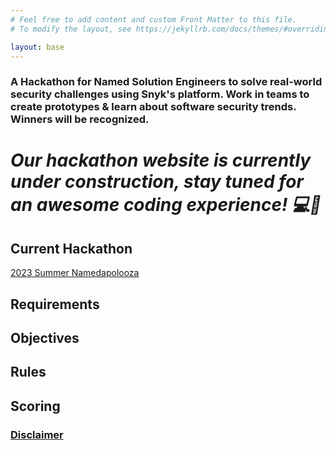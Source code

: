 ```yaml
---
# Feel free to add content and custom Front Matter to this file.
# To modify the layout, see https://jekyllrb.com/docs/themes/#overriding-theme-defaults

layout: base
---
```

### A Hackathon for Named Solution Engineers to solve real-world security challenges using Snyk's platform. Work in teams to create prototypes & learn about software security trends. Winners will be recognized.

# *Our hackathon website is currently under construction, stay tuned for an awesome coding experience! 💻🚀*

## Current Hackathon
[2023 Summer Namedapolooza](/2023-summer-namedapolooza.markdown)

## Requirements

## Objectives

## Rules

## Scoring

### [Disclaimer](/disclaimer.markdown)